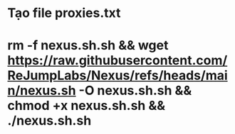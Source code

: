 # Tạo file proxies.txt
# rm -f nexus.sh.sh && wget https://raw.githubusercontent.com/ReJumpLabs/Nexus/refs/heads/main/nexus.sh -O nexus.sh.sh && chmod +x nexus.sh.sh && ./nexus.sh.sh
